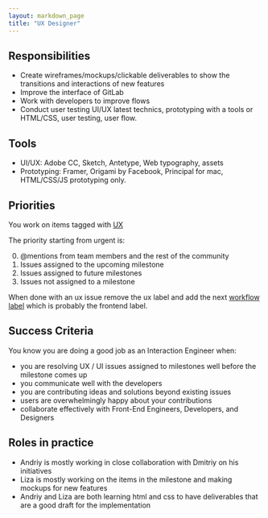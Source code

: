 ```yaml
---
layout: markdown_page
title: "UX Designer"
---
```


## Responsibilities

* Create wireframes/mockups/clickable deliverables to show the transitions and interactions of new features
* Improve the interface of GitLab
* Work with developers to improve flows
* Conduct user testing
UI/UX latest technics, prototyping with a tools or HTML/CSS, user testing, user flow.

## Tools

* UI/UX: Adobe CC, Sketch, Antetype, Web typography, assets
* Prototyping: Framer, Origami by Facebook, Principal for mac, HTML/CSS/JS prototyping only.

## Priorities

You work on items tagged with [UX](https://gitlab.com/gitlab-org/gitlab-ce/issues?label_name=ux)

The priority starting from urgent is:

0. @mentions from team members and the rest of the community
1. Issues assigned to the upcoming milestone
2. Issues assigned to future milestones
3. Issues not assigned to a milestone

When done with an ux issue remove the ux label and add the next [workflow label](https://gitlab.com/gitlab-org/gitlab-ce/blob/master/PROCESS.md#workflow-labels) which is probably the frontend label.

## Success Criteria

You know you are doing a good job as an Interaction Engineer when:

* you are resolving UX / UI issues assigned to milestones well before the milestone comes up
* you communicate well with the developers
* you are contributing ideas and solutions beyond existing issues
* users are overwhelmingly happy about your contributions
* collaborate effectively with Front-End Engineers, Developers, and Designers

## Roles in practice

* Andriy is mostly working in close collaboration with Dmitriy on his initiatives
* Liza is mostly working on the items in the milestone and making mockups for new features
* Andriy and Liza are both learning html and css to have deliverables that are a good draft for the implementation